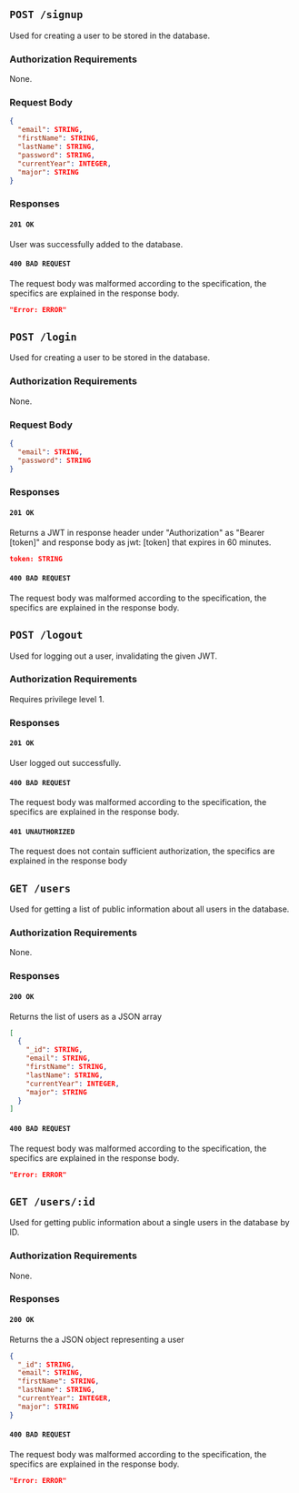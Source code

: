 ## `POST /signup`

Used for creating a user to be stored in the database.

### Authorization Requirements

None.

### Request Body

```json
{
  "email": STRING,
  "firstName": STRING,
  "lastName": STRING,
  "password": STRING,
  "currentYear": INTEGER,
  "major": STRING
}
```

### Responses

#### `201 OK`

User was successfully added to the database.

#### `400 BAD REQUEST`

The request body was malformed according to the specification, the specifics are explained in the response body.

```json
"Error: ERROR"
```

## `POST /login`

Used for creating a user to be stored in the database.

### Authorization Requirements

None.

### Request Body

```json
{
  "email": STRING,
  "password": STRING
}
```

### Responses

#### `201 OK`

Returns a JWT in response header under "Authorization" as "Bearer [token]" and response body as jwt: [token] that expires in 60 minutes.

```json
token: STRING
```

#### `400 BAD REQUEST`

The request body was malformed according to the specification, the specifics are explained in the response body.

## `POST /logout`

Used for logging out a user, invalidating the given JWT.

### Authorization Requirements

Requires privilege level 1.

### Responses

#### `201 OK`

User logged out successfully.

#### `400 BAD REQUEST`

The request body was malformed according to the specification, the specifics are explained in the response body.


#### `401 UNAUTHORIZED`

The request does not contain sufficient authorization, the specifics are explained in the response body


## `GET /users`

Used for getting a list of public information about all users in the database.

### Authorization Requirements

None.

### Responses

#### `200 OK`

Returns the list of users as a JSON array

```json
[
  {
    "_id": STRING,
    "email": STRING,
    "firstName": STRING,
    "lastName": STRING,
    "currentYear": INTEGER,
    "major": STRING
  }
]
```

#### `400 BAD REQUEST`

The request body was malformed according to the specification, the specifics are explained in the response body.

```json
"Error: ERROR"
```

## `GET /users/:id`

Used for getting public information about a single users in the database by ID.

### Authorization Requirements

None.

### Responses

#### `200 OK`

Returns the a JSON object representing a user

```json
{
  "_id": STRING,
  "email": STRING,
  "firstName": STRING,
  "lastName": STRING,
  "currentYear": INTEGER,
  "major": STRING
}
```

#### `400 BAD REQUEST`

The request body was malformed according to the specification, the specifics are explained in the response body.

```json
"Error: ERROR"
```
